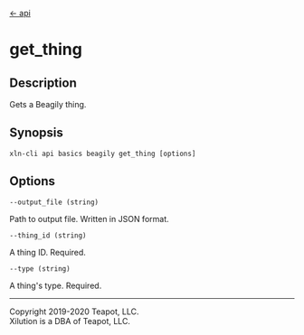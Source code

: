 [<- api](../../../api/index.md)

# get_thing

## Description

Gets a Beagily thing.

## Synopsis

```
xln-cli api basics beagily get_thing [options]
```

## Options

`--output_file (string)`

Path to output file. Written in JSON format.

`--thing_id (string)`

A thing ID. Required.

`--type (string)`

A thing's type. Required.

---
Copyright 2019-2020 Teapot, LLC.  
Xilution is a DBA of Teapot, LLC.

